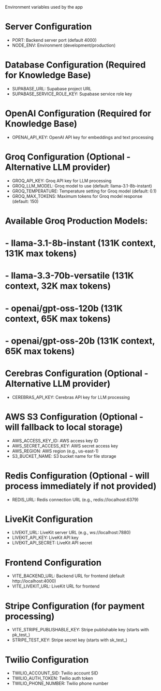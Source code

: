 Environment variables used by the app

# Server Configuration
- PORT: Backend server port (default 4000)
- NODE_ENV: Environment (development/production)

# Database Configuration (Required for Knowledge Base)
- SUPABASE_URL: Supabase project URL
- SUPABASE_SERVICE_ROLE_KEY: Supabase service role key

# OpenAI Configuration (Required for Knowledge Base)
- OPENAI_API_KEY: OpenAI API key for embeddings and text processing

# Groq Configuration (Optional - Alternative LLM provider)
- GROQ_API_KEY: Groq API key for LLM processing
- GROQ_LLM_MODEL: Groq model to use (default: llama-3.1-8b-instant)
- GROQ_TEMPERATURE: Temperature setting for Groq model (default: 0.1)
- GROQ_MAX_TOKENS: Maximum tokens for Groq model response (default: 150)

# Available Groq Production Models:
# - llama-3.1-8b-instant (131K context, 131K max tokens)
# - llama-3.3-70b-versatile (131K context, 32K max tokens)  
# - openai/gpt-oss-120b (131K context, 65K max tokens)
# - openai/gpt-oss-20b (131K context, 65K max tokens)

# Cerebras Configuration (Optional - Alternative LLM provider)
- CEREBRAS_API_KEY: Cerebras API key for LLM processing

# AWS S3 Configuration (Optional - will fallback to local storage)
- AWS_ACCESS_KEY_ID: AWS access key ID
- AWS_SECRET_ACCESS_KEY: AWS secret access key
- AWS_REGION: AWS region (e.g., us-east-1)
- S3_BUCKET_NAME: S3 bucket name for file storage

# Redis Configuration (Optional - will process immediately if not provided)
- REDIS_URL: Redis connection URL (e.g., redis://localhost:6379)

# LiveKit Configuration
- LIVEKIT_URL: LiveKit server URL (e.g., ws://localhost:7880)
- LIVEKIT_API_KEY: LiveKit API key
- LIVEKIT_API_SECRET: LiveKit API secret

# Frontend Configuration
- VITE_BACKEND_URL: Backend URL for frontend (default http://localhost:4000)
- VITE_LIVEKIT_URL: LiveKit URL for frontend

# Stripe Configuration (for payment processing)
- VITE_STRIPE_PUBLISHABLE_KEY: Stripe publishable key (starts with pk_test_)
- STRIPE_TEST_KEY: Stripe secret key (starts with sk_test_)

# Twilio Configuration
- TWILIO_ACCOUNT_SID: Twilio account SID
- TWILIO_AUTH_TOKEN: Twilio auth token
- TWILIO_PHONE_NUMBER: Twilio phone number


